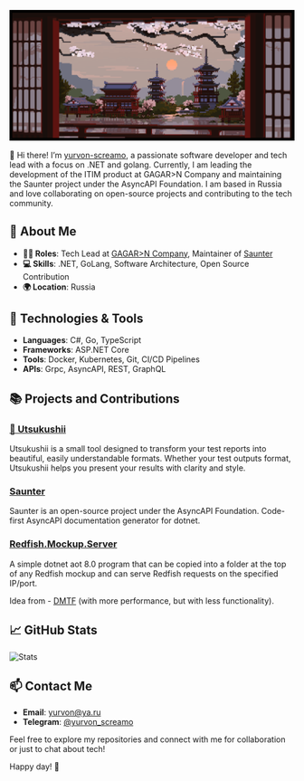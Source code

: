 ![banner](./media/lennart-butz-idea5anim4.gif)

👋 Hi there! I’m [yurvon-screamo](https://github.com/yurvon-screamo), a passionate software developer and tech lead with a focus on .NET and golang. Currently, I am leading the development of the ITIM product at GAGAR>N Company and maintaining the Saunter project under the AsyncAPI Foundation. I am based in Russia and love collaborating on open-source projects and contributing to the tech community.

## 🚀 About Me

- **👨‍💻 Roles**: Tech Lead at [GAGAR>N Company](https://gagarin.me), Maintainer of [Saunter](https://github.com/asyncapi/saunter)
- **💻 Skills**: .NET, GoLang, Software Architecture, Open Source Contribution
- **🌍 Location**: Russia

## 🔧 Technologies & Tools

- **Languages**: C#, Go, TypeScript
- **Frameworks**: ASP.NET Core
- **Tools**: Docker, Kubernetes, Git, CI/CD Pipelines
- **APIs**: Grpc, AsyncAPI, REST, GraphQL

## 📚 Projects and Contributions

### [🌸 Utsukushii](https://github.com/yurvon-screamo/utsukushii)

Utsukushii is a small tool designed to transform your test reports into beautiful, easily understandable formats. Whether your test outputs format, Utsukushii helps you present your results with clarity and style.

### [Saunter](https://github.com/asyncapi/saunter)

Saunter is an open-source project under the AsyncAPI Foundation. Code-first AsyncAPI documentation generator for dotnet.

### [Redfish.Mockup.Server](https://github.com/yurvon-screamo/Redfish.Mockup.Server)

A simple dotnet aot 8.0 program that can be copied into a folder at the top of any Redfish mockup and can serve Redfish requests on the specified IP/port.

Idea from - [DMTF](https://github.com/DMTF/Redfish-Mockup-Server) (with more performance, but with less functionality).

## 📈 GitHub Stats

![Stats](https://github-readme-stats.vercel.app/api?username=yurvon-screamo&show_icons=true&hide_title=true&count_private=true&hide=prs&include_all_commits=true&hide_border=true&theme=tokyonight)

## 📫 Contact Me

- **Email**: [yurvon@ya.ru](mailto:yurvon@ya.ru)
- **Telegram**: [@yurvon_screamo](https://t.me/yurvon_screamo)

Feel free to explore my repositories and connect with me for collaboration or just to chat about tech!

Happy day! 🎉
